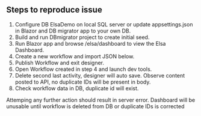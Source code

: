## Steps to reproduce issue

1. Configure DB ElsaDemo on local SQL server or update appsettings.json in Blazor and DB migrator app to your own DB.
2. Build and run DBmigrator project to create initial seed.
3. Run Blazor app and browse /elsa/dashboard to view the Elsa Dashboard.
4. Create a new workflow and import JSON below.
5. Publish Workflow and exit designer.
6. Open Workflow created in step 4 and launch dev tools.
7. Delete second last activity, designer will auto save. Observe content posted to API, no duplicate IDs will be present in body.
8. Check workflow data in DB, duplicate id will exist.

Attemping any further action should result in server error. Dashboard will be unusable until workflow is deleted from DB or duplicate IDs is corrected
